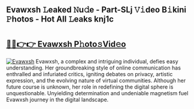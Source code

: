 ## Evawxsh 𝙻eaked 𝙽u𝚍e - Part-SLj 𝚅𝚒deo B𝚒kini 𝙿hotos - Hot All 𝙻eaks knj1c

# <h2><a href="http://ld0nf9t.urlbe.top/?page=Evawxsh">🔗🔗👉👉 Evawxsh P𝚑oto𝚜Vid𝚎o</a></h2>

[![Evawxsh](https://i.imgur.com/eBuTRDB.gif)](http://ld0nf9t.urlbe.top/?page=Evawxsh)
Evawxsh, a complex and intriguing individual, defies easy understanding. Her groundbreaking style of online communication has enthralled and infuriated critics, igniting debates on privacy, artistic expression, and the evolving nature of virtual communities. Although her future course is unknown, her role in redefining the digital sphere is unquestionable. Unyielding determination and undeniable magnetism fuel Evawxsh journey in the digital landscape.
